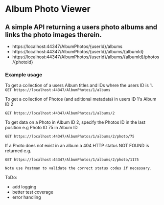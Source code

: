 # Album Photo Viewer

## A simple API returning a users photo albums and links the photo images therein.
* https://localhost:44347/AlbumPhotos/{userId}/albums
* https://localhost:44347/AlbumPhotos/{userId}/albums/{albumId}
* https://localhost:44347/AlbumPhotos/{userId}/albums/{albumId}/photos/{photoId}

### Example usage

To get a collection of a users Album titles and IDs where the users ID is 1.
`GET https://localhost:44347/AlbumPhotos/1/albums`

To get a collection of Photos (and aditional metadata) in users ID 1's Album ID 2

`GET https://localhost:44347/AlbumPhotos/1/albums/2`

To get data on a Photo in Album ID 2, specify the Photos ID in the last position e.g Photo ID 75 in Album ID 

`GET https://localhost:44347/AlbumPhotos/1/albums/2/photo/75`

If a Photo does not exist in an album a 404 HTTP status NOT FOUND is returned e.g.

`GET https://localhost:44347/AlbumPhotos/1/albums/2/photo/1175`

```Note use Postman to validate the correct status codes if necessary.```

ToDo:
* add logging
* better test coverage
* error handling